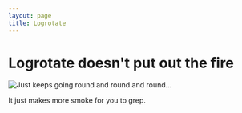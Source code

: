 ```yaml
---
layout: page
title: Logrotate
---
```


# Logrotate doesn't put out the fire

<img src="http://tirefi.re/logrotate/logrotate.gif" alt="Just keeps going round and round and round..." /></a>

It just makes more smoke for you to grep.
